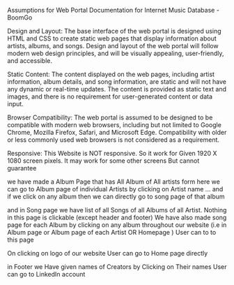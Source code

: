 Assumptions for Web Portal Documentation for Internet Music Database - BoomGo

Design and Layout: The base interface of the web portal is designed using HTML and CSS to create static web pages that display information about artists, albums, and songs. Design and layout of the web portal will follow modern web design principles, and will be visually appealing, user-friendly, and accessible.

Static Content: The content displayed on the web pages, including artist information, album details, and song information, are static and will not have any dynamic or real-time updates. The content is provided as static text and images, and there is no requirement for user-generated content or data input.

Browser Compatibility: The web portal is assumed to be designed to be compatible with modern web browsers, including but not limited to Google Chrome, Mozilla Firefox, Safari, and Microsoft Edge. Compatibility with older or less commonly used web browsers is not considered as a requirement.

Responsive: This Website is NOT responsive. So it work for Given 1920 X 1080 screen pixels. It may work for some other screens But cannot guarantee

we have made a Album Page that has All Album of All artists form here we can go to Album page of individual Artists by clicking on Artist name ...
and if we click on any album then we can directly go to song page of that album

and in Song page we have list of all Songs of all Albums of all Artist. Nothing in this page is clickable (except header and footer)
We have also made song page for each Album by clicking on any album throughout our website (i.e in Album page or Album page of each Artist OR Homepage ) User can to to this page 

On clicking on logo of our website User can go to Home page directly

in Footer we Have given names of Creators by Clicking on Their names User can go to LinkedIn account

